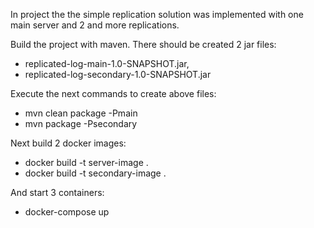 In project the the simple replication solution was implemented with one main server and 2 and more replications.

Build the project with maven. There should be created 2 jar files: 
- replicated-log-main-1.0-SNAPSHOT.jar,
- replicated-log-secondary-1.0-SNAPSHOT.jar

Execute the next commands to create above files:

  - mvn clean package -Pmain 
  - mvn package -Psecondary

Next build 2 docker images:

  - docker build -t server-image . 
  - docker build -t secondary-image .

And start 3 containers:

  - docker-compose up 
